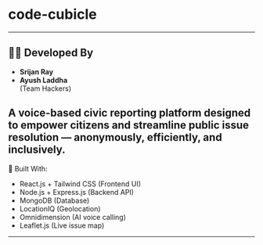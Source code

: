 # code-cubicle

---

## 👨‍💻 Developed By

- **Srijan Ray**
- **Ayush Laddha**  
(Team Hackers)

## A voice-based civic reporting platform designed to empower citizens and streamline public issue resolution — anonymously, efficiently, and inclusively.
🧠 Built With:
* React.js + Tailwind CSS (Frontend UI)
* Node.js + Express.js (Backend API)
* MongoDB (Database)
* LocationIQ (Geolocation)
* Omnidimension (AI voice calling)
* Leaflet.js (Live issue map)


---
